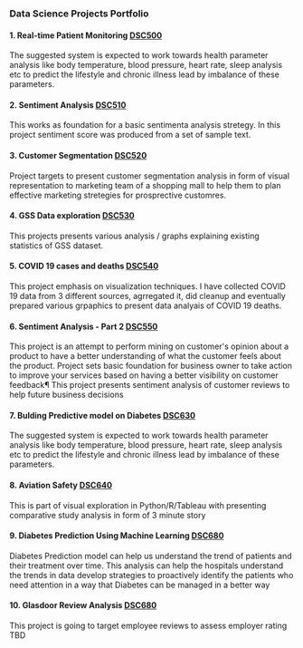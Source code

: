 ### Data Science Projects Portfolio
#### 1. Real-time Patient Monitoring [DSC500](https://github.com/madhukarayachit/DSC500)

The suggested system is expected to work towards health parameter analysis like body temperature, blood pressure, heart rate, sleep analysis etc to predict the lifestyle and chronic illness lead by imbalance of these parameters.

#### 2. Sentiment Analysis [DSC510](https://github.com/madhukarayachit/DSC510)

This works as foundation for a basic sentimenta analysis stretegy. In this project sentiment score was produced from a set of sample text.

#### 3. Customer Segmentation [DSC520](https://github.com/madhukarayachit/DSC520)

Project targets to present customer segmentation analysis in form of visual representation to marketing team of a shopping mall to help them to plan effective marketing stretegies for prosprective customres.

#### 4. GSS Data exploration [DSC530](https://github.com/madhukarayachit/DSC530)

This projects presents various analysis / graphs explaining existing statistics of GSS dataset.

#### 5. COVID 19 cases and deaths [DSC540](https://github.com/madhukarayachit/DSC540)

This project emphasis on visualization techniques. I have collected COVID 19 data from 3 different sources, agrregated it, did cleanup and eventually prepared various grpaphics to present data analyais of COVID 19 deaths.

#### 6. Sentiment Analysis - Part 2 [DSC550](https://github.com/madhukarayachit/DSC550)

This project is an attempt to perform mining on customer's opinion about a product to have a better understanding of what the customer feels about the product. Project sets basic foundation for business owner to take action to improve your services based on having a better visibility on customer feedback¶ This project presents sentiment analysis of customer reviews to help future business decisions


#### 7. Bulding Predictive model on Diabetes [DSC630](https://github.com/madhukarayachit/DSC630)

The suggested system is expected to work towards health parameter analysis like body temperature, blood pressure, heart rate, sleep analysis etc to predict the lifestyle and chronic illness lead by imbalance of these parameters.


#### 8. Aviation Safety  [DSC640](https://github.com/madhukarayachit/DSC640)

This is part of visual exploration in Python/R/Tableau with presenting comparative study analysis in form of 3 minute story


#### 9. Diabetes Prediction Using Machine Learning [DSC680](https://github.com/madhukarayachit/DSC680)

Diabetes Prediction model can help us understand the trend of patients and their treatment over time. This analysis can help the hospitals understand the trends in data develop strategies to proactively identify the patients who need attention in a way that Diabetes can be managed in a better way

#### 10. Glasdoor Review Analysis [DSC680](https://github.com/madhukarayachit/DSC680)
This project is going to target employee reviews to assess employer rating
TBD
<!--
**madhukarayachit/madhukarayachit** is a ✨ _special_ ✨ repository because its `README.md` (this file) appears on your GitHub profile.

Here are some ideas to get you started:

- 🔭 I’m currently working on Data Science Projects Portfolio
- 🌱 I’m currently learning Data Scieence
- 👯 I’m looking to collaborate on Machine Learning
- 🤔 I’m looking for help with ...
- 💬 Ask me about ...
- 📫 How to reach me: mayachit@my365.bellevue.edu
- 😄 Pronouns: He/Her
- ⚡ Fun fact: Cricket / Chess lover
-->
